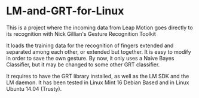 # LM-and-GRT-for-Linux
This is a project where the incoming data from Leap Motion goes directly to its recognition with Nick Gillian's Gesture Recognition Toolkit

It loads the training data for the recognition of fingers extended and separated among each other, or extended but together. It is easy to modify in order to save the own gesture. By now, it only uses a Naive Bayes Classifier, but it may be changed to some other GRT classifier.

It requires to have the GRT library installed, as well as the LM SDK and the LM daemon. It has been tested in Linux Mint 16 Debian Based and in Linux Ubuntu 14.04 (Trusty).
